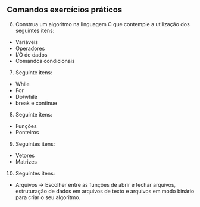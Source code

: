 ## Comandos exercícios práticos

6. Construa um algoritmo na linguagem C que contemple a utilização dos seguintes itens:
- Variáveis
- Operadores
- I/O de dados
- Comandos condicionais

7. Seguinte itens:
- While
- For
- Do/while
- break e continue

8. Seguinte itens:
- Funções
- Ponteiros

9. Seguintes itens:
- Vetores
- Matrizes

10. Seguintes itens:
- Arquivos -> Escolher entre as funções de abrir e fechar arquivos, estruturação de dados em arquivos de texto e arquivos em modo binário para criar o seu algoritmo. 
